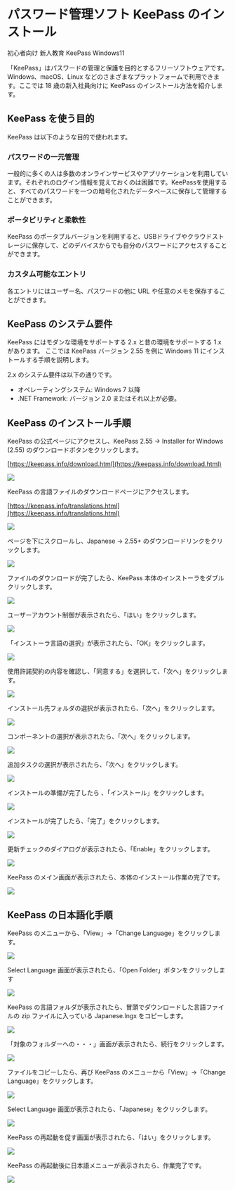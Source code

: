 # パスワード管理ソフト KeePass のインストール
初心者向け
新人教育
KeePass
Windows11

「KeePass」はパスワードの管理と保護を目的とするフリーソフトウェアです。Windows、macOS、Linux などのさまざまなプラットフォームで利用できます。ここでは 18 歳の新入社員向けに KeePass のインストール方法を紹介します。

## KeePass を使う目的
KeePass は以下のような目的で使われます。

### パスワードの一元管理
一般的に多くの人は多数のオンラインサービスやアプリケーションを利用しています。それぞれのログイン情報を覚えておくのは困難です。KeePassを使用すると、すべてのパスワードを一つの暗号化されたデータベースに保存して管理することができます。

### ポータビリティと柔軟性
KeePass のポータブルバージョンを利用すると、USBドライブやクラウドストレージに保存して、どのデバイスからでも自分のパスワードにアクセスすることができます。

### カスタム可能なエントリ
各エントリにはユーザー名、パスワードの他に URL や任意のメモを保存することができます。

## KeePass のシステム要件
KeePass にはモダンな環境をサポートする 2.x と昔の環境をサポートする 1.x があります。
ここでは KeePass バージョン 2.55 を例に Windows 11 にインストールする手順を説明します。

2.x のシステム要件は以下の通りです。

- オペレーティングシステム: Windows 7 以降    
- .NET Framework: バージョン 2.0 またはそれ以上が必要。

## KeePass のインストール手順

KeePass の公式ページにアクセスし、KeePass 2.55 -> Installer for Windows (2.55) のダウンロードボタンをクリックします。

[https://keepass.info/download.html](https://keepass.info/download.html)

![](01_officialsite.png)

KeePass の言語ファイルのダウンロードページにアクセスします。

[https://keepass.info/translations.html](https://keepass.info/translations.html)

![](03_officialsite.png)

ページを下にスクロールし、Japanese -> 2.55+ のダウンロードリンクをクリックします。

![](05_officialsite.png)

ファイルのダウンロードが完了したら、KeePass 本体のインストーラをダブルクリックします。

![](11_download.png)

ユーザーアカウント制御が表示されたら、「はい」をクリックします。

![](21_install.png)


「インストーラ言語の選択」が表示されたら、「OK」をクリックします。

![](23_install.png)

使用許諾契約の内容を確認し、「同意する」を選択して、「次へ」をクリックします。

![](25_install.png)

インストール先フォルダの選択が表示されたら、「次へ」をクリックします。

![](27_install.png)

コンポーネントの選択が表示されたら、「次へ」をクリックします。

![](29_install.png)

追加タスクの選択が表示されたら、「次へ」をクリックします。

![](31_install.png)

インストールの準備が完了したら 、「インストール」をクリックします。

![](33_install.png)

インストールが完了したら、「完了」をクリックします。

![](35_install.png)

更新チェックのダイアログが表示されたら、「Enable」をクリックします。

![](37_install.png)

KeePass のメイン画面が表示されたら、本体のインストール作業の完了です。

![](39_tool.png)

## KeePass の日本語化手順

KeePass のメニューから、「View」->「Change Language」をクリックします。

![](47_japanese.png)

Select Language 画面が表示されたら、「Open Folder」ボタンをクリックします

![](49_japanese.png)

KeePass の言語フォルダが表示されたら、冒頭でダウンロードした言語ファイルの zip ファイルに入っている Japanese.lngx をコピーします。

![](53_japanese.png)

「対象のフォルダーへの・・・」画面が表示されたら、続行をクリックします。

![](55_japanese.png)

ファイルをコピーしたら、再び KeePass のメニューから「View」->「Change Language」をクリックします。

![](59_japanese.png)

Select Language 画面が表示されたら、「Japanese」をクリックします。

![](61_japanese.png)

KeePass の再起動を促す画面が表示されたら、「はい」をクリックします。

![](63_japanese.png)

KeePass の再起動後に日本語メニューが表示されたら、作業完了です。

![](65_japanese.png)

<!--
## KeePass の使い方

データベースの作成:
KeePass2を起動したら、新しいデータベースを作成します。メニューから「ファイル」→「新規」を選択し、マスターパスワードを設定します。このマスターパスワードは非常に重要です。忘れないように注意してください。

エントリーの追加:
データベースに新しいエントリー（パスワードや個人情報）を追加するには、データベースウィンドウで「エントリー」→「新しいエントリー」を選択します。必要な情報を入力し、保存します。

カテゴリの管理:
パスワードを整理するために、カテゴリを作成し、エントリーを適切なカテゴリに配置できます。カテゴリはデータベースウィンドウのツリービューで管理します。

パスワードの生成:
新しいパスワードを生成するには、データベースウィンドウで「ツール」→「パスワード生成」を選択します。強力なランダムパスワードを生成できます。

自動入力:
KeePass2は、ウェブサイトのパスワードを自動的に入力する機能をサポートしています。ブラウザの拡張機能をインストールし、KeePass2と統合することができます。

データベースのバックアップ:
データベースを定期的にバックアップし、安全な場所に保存してください。バックアップはデータの喪失を防ぎます。

セキュリティとログオフ:
KeePass2はデータベースを暗号化して保護します。データベースを使用しないときは必ずログオフしてください。

クラウド同期:
データベースを複数のデバイスで同期するには、クラウドストレージサービスを使用できますが、セキュリティに注意してください。

プラグイン:
KeePass2はプラグインをサポートしており、機能を拡張できます。必要に応じてプラグインを追加してください。

KeePass2は非常にセキュアな方法でパスワードと個人情報を管理するためのツールです。マスターパスワードの管理に特に注意を払い、定期的にバックアップを作成してデータの喪失を防ぎましょう。
-->